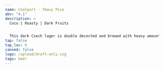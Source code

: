 ```yaml
---
name: Coalport - Tmavy Pivo
abv: "4.1"
description: >
  Coco | Roasty | Dark Fruits


  This dark Czech lager is double decocted and brewed with heavy amounts of Munich malts and some chocolate spelt and roasted barley. It tastes rich coco and has notes of dark fruits. It is delicious and beautiful.
tap: false
tap_loc: 6
canned: false
logo: /upload/draft-only.svg
tags: beer
---
```


